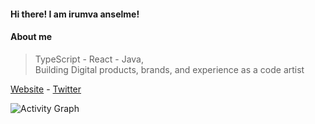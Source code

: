 #### Hi there! I am irumva anselme!

#### About me

> TypeScript - React - Java, <br/>
> Building Digital products, brands, and experience as a code artist

[Website](https://www.iansel.me/)  -   [Twitter](https://twitter.com/irumvanselme)

![Activity Graph](https://github-readme-activity-graph.vercel.app/graph?username=irumvanselme&bg_color=000000&color=a6a6a6&line=4c779e&point=ffffff&area=true&hide_border=true)
